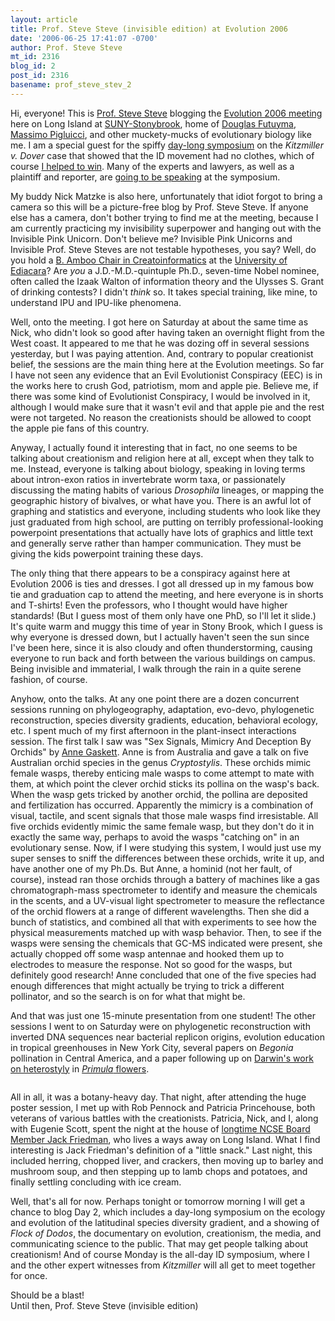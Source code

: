 ```yaml
---
layout: article
title: Prof. Steve Steve (invisible edition) at Evolution 2006
date: '2006-06-25 17:41:07 -0700'
author: Prof. Steve Steve
mt_id: 2316
blog_id: 2
post_id: 2316
basename: prof_steve_stev_2
---
```

<img src="/PT/uploads/2005/stevesteve.jpg" alt="" style="float:left;" />Hi, everyone!  This is [Prof. Steve Steve](http://www.pandasthumb.org/archives/steve_steve/) blogging the [Evolution 2006 meeting](http://life.bio.sunysb.edu/ee/sse2006/) here on Long Island at [SUNY-Stonybrook](http://www.sunysb.edu/), home of [Douglas Futuyma](http://life.bio.sunysb.edu/ee/futuyma.html), [Massimo Pigluicci](http://www.genotypebyenvironment.org/), and other muckety-mucks of evolutionary biology like me.  I am a special guest for the spiffy [day-long symposium](http://life.bio.sunysb.edu/ee/sse2006/symposia.html) on the _Kitzmiller v. Dover_ case that showed that the ID movement had no clothes, which of course [I helped to win](/archives/2006/04/professor-steve-2.html).  Many of the experts and lawyers, as well as a plaintiff and reporter, are [going to be speaking](/archives/2006/06/sse-2006-sessio.html) at the symposium.

My buddy Nick Matzke is also here, unfortunately that idiot forgot to bring a camera so this will be a picture-free blog by Prof. Steve Steve.  If anyone else has a camera, don't bother trying to find me at the meeting, because I am currently practicing my invisibility superpower and hanging out with the Invisible Pink Unicorn.  Don't believe me?  Invisible Pink Unicorns and Invisible Prof. Steve Steves are not testable hypotheses, you say?  Well, do you hold a [B. Amboo Chair in Creatoinformatics](/archives/2005/03/project-steve-s.html) at the [University of Ediacara](http://www.ediacara.org/)?  Are _you_ a J.D.-M.D.-quintuple Ph.D., seven-time Nobel nominee, often called the Izaak Walton of information theory and the Ulysses S. Grant of drinking contests?  I didn't _think_ so.  It takes special training, like mine, to understand IPU and IPU-like phenomena.

Well, onto the meeting.  I got here on Saturday at about the same time as Nick, who didn't look so good after having taken an overnight flight from the West coast.  It appeared to me that he was dozing off in several sessions yesterday, but I was paying attention.  And, contrary to popular creationist belief, the sessions are the main thing here at the Evolution meetings.  So far I have not seen any evidence that an Evil Evolutionist Conspiracy (EEC) is in the works here to crush God, patriotism, mom and apple pie.  Believe me, if there was some kind of Evolutionist Conspiracy, I would be involved in it, although I would make sure that it wasn't evil and that apple pie and the rest were not targeted.  No reason the creationists should be allowed to coopt the apple pie fans of this country.

Anyway, I actually found it interesting that in fact, no one seems to be talking about creationism and religion here at all, except when they talk to me.  Instead, everyone is talking about biology, speaking in loving terms about intron-exon ratios in invertebrate worm taxa, or passionately discussing the mating habits of various _Drosophila_ lineages, or mapping the geographic history of bivalves, or what have you.  There is an awful lot of graphing and statistics and everyone, including students who look like they just graduated from high school, are putting on terribly professional-looking powerpoint presentations that actually have lots of graphics and little text and generally serve rather than hamper communication.  They must be giving the kids powerpoint training these days.

The only thing that there appears to be a conspiracy against here at Evolution 2006 is ties and dresses.  I got all dressed up in my famous bow tie and graduation cap to attend the meeting, and here everyone is in shorts and T-shirts!  Even the professors, who I thought would have higher standards! (But I guess most of them only have one PhD, so I'll let it slide.)  It's quite warm and muggy this time of year in Stony Brook, which I guess is why everyone is dressed down, but I actually haven't seen the sun since I've been here, since it is also cloudy and often thunderstorming, causing everyone to run back and forth between the various buildings on campus.  Being invisible and immaterial, I walk through the rain in a quite serene fashion, of course.

<img src="http://www.anos.org.au/photos/cryptostylis/cryp-sub.jpg" alt="" style="float:left;" />Anyhow, onto the talks.  At any one point there are a dozen concurrent sessions running on phylogeography, adaptation, evo-devo, phylogenetic reconstruction, species diversity gradients, education, behavioral ecology, etc.  I spent much of my first afternoon in the plant-insect interactions session.  The first talk I saw was "Sex Signals, Mimicry And Deception By Orchids" by [Anne Gaskett](http://www.bio.mq.edu.au/behaviouralecology/Anne%20page/anne_gaskett.html).  Anne is from Australia and gave a talk on five Australian orchid species in the genus _Cryptostylis_.  These orchids mimic female wasps, thereby enticing male wasps to come attempt to mate with them, at which point the clever orchid sticks its pollina on the wasp's back.  When the wasp gets tricked by another orchid, the pollina are deposited and fertilization has occurred.  Apparently the mimicry is a combination of visual, tactile, and scent signals that those male wasps find irresistable.  All five orchids evidently mimic the same female wasp, but they don't do it in exactly the same way, perhaps to avoid the wasps "catching on" in an evolutionary sense.  Now, if I were studying this system, I would just use my super senses to sniff the differences between these orchids, write it up, and have another one of my Ph.Ds.  But Anne, a hominid (not her fault, of course), instead ran those orchids through a battery of machines like a gas chromatograph-mass spectrometer to identify and measure the chemicals in the scents, and a UV-visual light spectrometer to measure the reflectance of the orchid flowers at a range of different wavelengths.  Then she did a bunch of statistics, and combined all that with experiments to see how the physical measurements matched up with wasp behavior.  Then, to see if the wasps were sensing the chemicals that GC-MS indicated were present, she actually chopped off some wasp antennae and hooked them up to electrodes to measure the response.  Not so good for the wasps, but definitely good research!  Anne concluded that one of the five species had enough differences that might actually be trying to trick a different pollinator, and so the search is on for what that might be.

And that was just one 15-minute presentation from one student!  The other sessions I went to on Saturday were on phylogenetic reconstruction with inverted DNA sequences near bacterial replicon origins, evolution education in tropical greenhouses in New York City, several papers on _Begonia_ pollination in Central America, and a paper following up on [Darwin's work on heterostyly](http://pages.britishlibrary.net/charles.darwin/texts/forms_of_flowers/flowers00.htm) in [_Primula_ flowers](http://images.google.com/images?sourceid=mozclient&amp;ie=utf-8&amp;oe=utf-8&amp;q=primula&amp;sa=N&amp;tab=wi).

<img src="http://pages.britishlibrary.net/charles.darwin2/flowers_images/diffig01.jpg" alt="" style="" />

All in all, it was a botany-heavy day.  That night, after attending the huge poster session, I met up with Rob Pennock and Patricia Princehouse, both veterans of various battles with the creationists.  Patricia, Nick, and I, along with Eugenie Scott, spent the night at the house of [longtime NCSE Board Member Jack Friedman](http://www.ncseweb.org/resources/rncse_content/vol18/5442_ncse_board_members_the_active_12_30_1899.asp), who lives a ways away on Long Island.  What I find interesting is Jack Friedman's definition of a "little snack."  Last night, this included herring, chopped liver, and crackers, then moving up to barley and mushroom soup, and then stepping up to lamb chops and potatoes, and finally settling concluding with ice cream. 

Well, that's all for now.  Perhaps tonight or tomorrow morning I will get a chance to blog Day 2, which includes a day-long symposium on the ecology and evolution of the latitudinal species diversity gradient, and a showing of _Flock of Dodos_, the documentary on evolution, creationism, the media, and communicating science to the public.  That may get people talking about creationism!  And of course Monday is the all-day ID symposium, where I and the other expert witnesses from _Kitzmiller_ will all get to meet together for once.  

Should be a blast!  
Until then,
Prof. Steve Steve (invisible edition)
